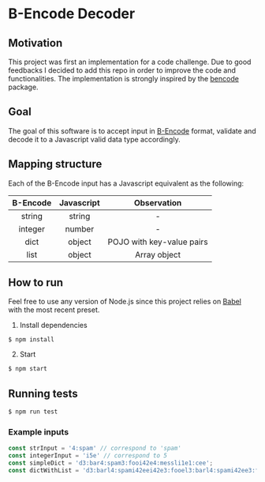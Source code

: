 # B-Encode Decoder

## Motivation
This project was first an implementation for a code challenge. Due to good feedbacks I decided to add this repo in order to improve the code and functionalities.
The implementation is strongly inspired by the [bencode](https://www.npmjs.com/package/bencode) package.

## Goal
The goal of this software is to accept input in [B-Encode](https://wiki.theory.org/BitTorrentSpecification#Bencoding) format, validate and decode it to a Javascript valid data type accordingly.

## Mapping structure
Each of the B-Encode input has a Javascript equivalent as the following:

| B-Encode | Javascript | Observation
| :--------------: | :---------: | :--------:|
| string | string | -
| integer | number | -
| dict | object | POJO with key-value pairs |
| list | object | Array object |

## How to run
Feel free to use any version of Node.js since this project relies on [Babel](https://babeljs.io/) with the most recent preset.

1. Install dependencies

```
$ npm install
```

2. Start

```bash
$ npm start
```

## Running tests

```bash
$ npm run test
```

### Example inputs

```javascript
const strInput = '4:spam' // correspond to 'spam'
const integerInput = 'i5e' // correspond to 5
const simpleDict = 'd3:bar4:spam3:fooi42e4:messli1e1:cee';
const dictWithList = 'd3:barl4:spami42eei42e3:fooel3:barl4:spami42ee3:fooi42ee';
```
